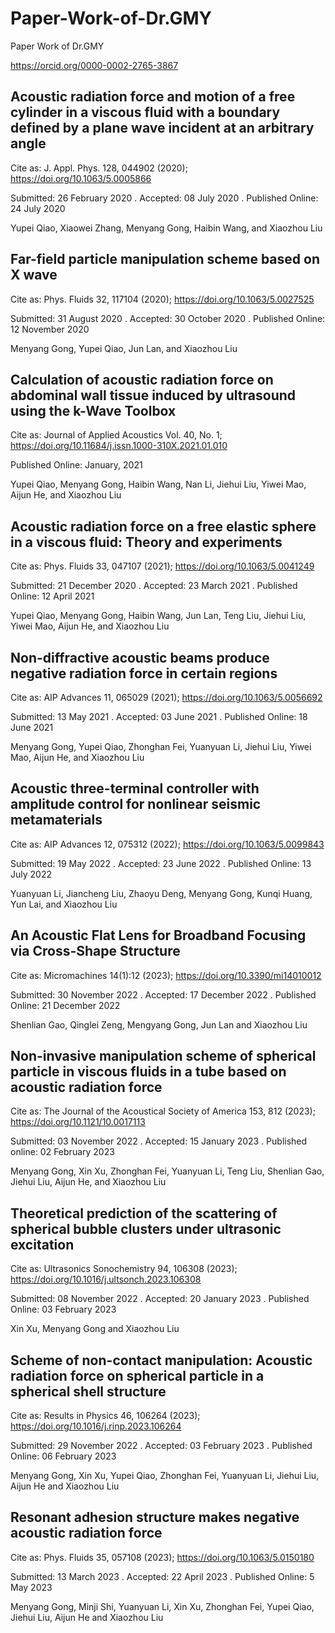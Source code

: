 # Paper-Work-of-Dr.GMY

Paper Work of Dr.GMY

https://orcid.org/0000-0002-2765-3867

## Acoustic radiation force and motion of a free cylinder in a viscous fluid with a boundary defined by a plane wave incident at an arbitrary angle

Cite as: J. Appl. Phys. 128, 044902 (2020); https://doi.org/10.1063/5.0005866

Submitted: 26 February 2020 . Accepted: 08 July 2020 . Published Online: 24 July 2020

Yupei Qiao, Xiaowei Zhang, Menyang Gong, Haibin Wang, and Xiaozhou Liu

## Far-field particle manipulation scheme based on X wave

Cite as: Phys. Fluids 32, 117104 (2020); https://doi.org/10.1063/5.0027525

Submitted: 31 August 2020 . Accepted: 30 October 2020 . Published Online: 12 November 2020

Menyang Gong, Yupei Qiao, Jun Lan, and Xiaozhou Liu

## Calculation of acoustic radiation force on abdominal wall tissue induced by ultrasound using the k-Wave Toolbox

Cite as: Journal of Applied Acoustics Vol. 40, No. 1;  https://doi.org/10.11684/j.issn.1000-310X.2021.01.010

Published Online: January, 2021

Yupei Qiao, Menyang Gong, Haibin Wang, Nan Li, Jiehui Liu, Yiwei Mao, Aijun He, and Xiaozhou Liu

## Acoustic radiation force on a free elastic sphere in a viscous fluid: Theory and experiments

Cite as: Phys. Fluids 33, 047107 (2021); https://doi.org/10.1063/5.0041249

Submitted: 21 December 2020 . Accepted: 23 March 2021 . Published Online: 12 April 2021

Yupei Qiao, Menyang Gong, Haibin Wang, Jun Lan, Teng Liu, Jiehui Liu, Yiwei Mao, Aijun He, and Xiaozhou Liu

## Non-diffractive acoustic beams produce negative radiation force in certain regions

Cite as: AIP Advances 11, 065029 (2021); https://doi.org/10.1063/5.0056692

Submitted: 13 May 2021 . Accepted: 03 June 2021 . Published Online: 18 June 2021

Menyang Gong, Yupei Qiao, Zhonghan Fei, Yuanyuan Li, Jiehui Liu, Yiwei Mao, Aijun He, and Xiaozhou Liu

## Acoustic three-terminal controller with amplitude control for nonlinear seismic metamaterials

Cite as: AIP Advances 12, 075312 (2022); https://doi.org/10.1063/5.0099843

Submitted: 19 May 2022 . Accepted: 23 June 2022 . Published Online: 13 July 2022

Yuanyuan Li, Jiancheng Liu, Zhaoyu Deng, Menyang Gong, Kunqi Huang, Yun Lai, and Xiaozhou Liu

## An Acoustic Flat Lens for Broadband Focusing via Cross-Shape Structure

Cite as: Micromachines 14(1):12 (2023); https://doi.org/10.3390/mi14010012

Submitted: 30 November 2022 . Accepted: 17 December 2022 . Published Online: 21 December 2022

Shenlian Gao, Qinglei Zeng, Mengyang Gong, Jun Lan and Xiaozhou Liu

## Non-invasive manipulation scheme of spherical particle in viscous fluids in a tube based on acoustic radiation force

Cite as: The Journal of the Acoustical Society of America 153, 812 (2023); https://doi.org/10.1121/10.0017113

Submitted: 03 November 2022 . Accepted: 15 January 2023 . Published online: 02 February 2023

Menyang Gong, Xin Xu, Zhonghan Fei, Yuanyuan Li, Teng Liu, Shenlian Gao, Jiehui Liu, Aijun He, and Xiaozhou Liu

## Theoretical prediction of the scattering of spherical bubble clusters under ultrasonic excitation

Cite as: Ultrasonics Sonochemistry 94, 106308 (2023); https://doi.org/10.1016/j.ultsonch.2023.106308

Submitted: 08 November 2022 . Accepted: 20 January 2023 . Published Online: 03 February 2023

Xin Xu, Menyang Gong and Xiaozhou Liu

## Scheme of non-contact manipulation: Acoustic radiation force on spherical particle in a spherical shell structure

Cite as: Results in Physics 46, 106264 (2023); https://doi.org/10.1016/j.rinp.2023.106264

Submitted: 29 November 2022 . Accepted: 03 February 2023 . Published Online: 06 February 2023

Menyang Gong, Xin Xu, Yupei Qiao, Zhonghan Fei, Yuanyuan Li, Jiehui Liu, Aijun He and Xiaozhou Liu

## Resonant adhesion structure makes negative acoustic radiation force

Cite as: Phys. Fluids 35, 057108 (2023); https://doi.org/10.1063/5.0150180

Submitted: 13 March 2023 . Accepted: 22 April 2023 . Published Online: 5 May 2023

Menyang Gong, Minji Shi, Yuanyuan Li, Xin Xu, Zhonghan Fei, Yupei Qiao, Jiehui Liu, Aijun He and Xiaozhou Liu
